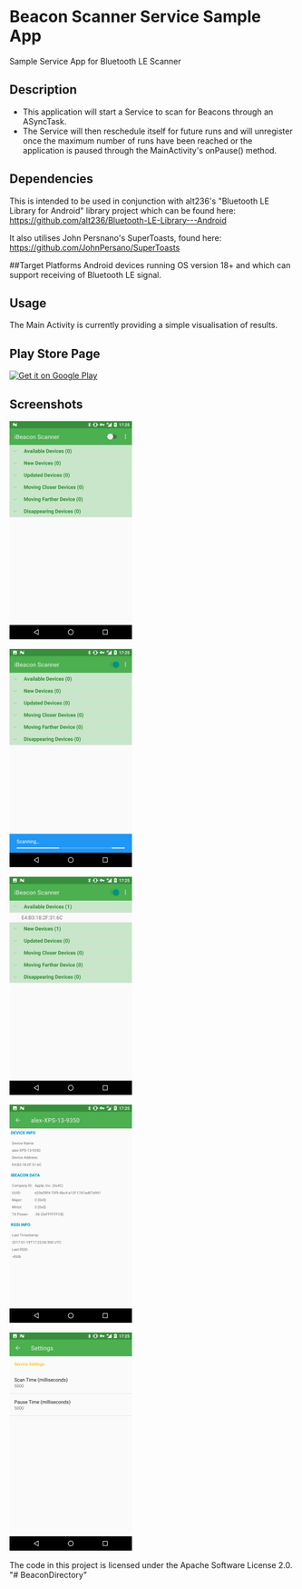 # Beacon Scanner Service Sample App
Sample Service App for Bluetooth LE Scanner

## Description
- This application will start a Service to scan for Beacons through an ASyncTask. 
- The Service will then reschedule itself for future runs and will unregister once the maximum number of runs have been reached or the application is paused through the MainActivity's onPause() method.

## Dependencies

This is intended to be used in conjunction with alt236's "Bluetooth LE Library for Android" library project which can be found here:
https://github.com/alt236/Bluetooth-LE-Library---Android

It also utilises John Persnano's SuperToasts, found here:
https://github.com/JohnPersano/SuperToasts

##Target Platforms
Android devices running OS version 18+ and which can support receiving of Bluetooth LE signal.

## Usage
The Main Activity is currently providing a simple visualisation of results.

## Play Store Page

<a href='https://play.google.com/store/apps/details?id=com.michaelfotiadis.ibeaconscanner&pcampaignid=MKT-Other-global-all-co-prtnr-py-PartBadge-Mar2515-1'><img alt='Get it on Google Play' src='https://play.google.com/intl/en_gb/badges/images/generic/en_badge_web_generic.png'/></a>

## Screenshots

![Screenshot 1](/screenshots/Screenshot_1.png?raw=true)

![Screenshot 2](/screenshots/Screenshot_2.png?raw=true)

![Screenshot 3](/screenshots/Screenshot_3.png?raw=true)

![Screenshot 4](/screenshots/Screenshot_4.png?raw=true)

![Screenshot 5](/screenshots/Screenshot_5.png?raw=true)

The code in this project is licensed under the Apache Software License 2.0.
"# BeaconDirectory" 
